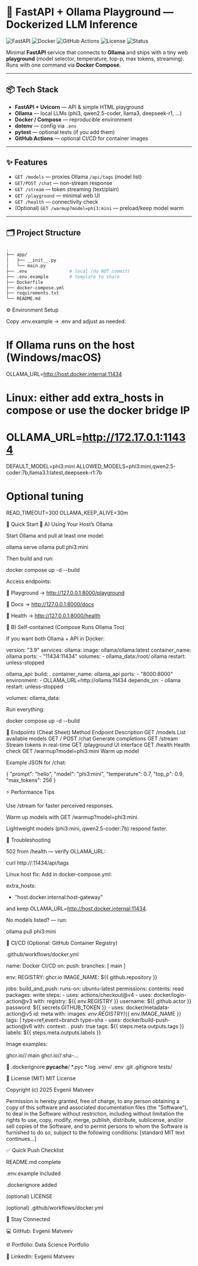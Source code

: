 # 🧠 FastAPI + Ollama Playground — Dockerized LLM Inference

![FastAPI](https://img.shields.io/badge/FastAPI-Backend-009688?logo=fastapi&logoColor=white)
![Docker](https://img.shields.io/badge/Docker-Containerized-2496ED?logo=docker&logoColor=white)
![GitHub Actions](https://img.shields.io/badge/CI%2FCD-GitHub_Actions-2088FF?logo=githubactions&logoColor=white)
![License](https://img.shields.io/badge/License-MIT-green.svg)
![Status](https://img.shields.io/badge/Status-Active-brightgreen)

Minimal **FastAPI** service that connects to **Ollama** and ships with a tiny web **playground** (model selector, temperature, top-p, max tokens, streaming).  
Runs with one command via **Docker Compose**.

---

## 📦 Tech Stack
- **FastAPI + Uvicorn** — API & simple HTML playground  
- **Ollama** — local LLMs (phi3, qwen2.5-coder, llama3, deepseek-r1, …)  
- **Docker / Compose** — reproducible environment  
- **dotenv** — config via `.env`  
- **pytest** — optional tests (if you add them)  
- **GitHub Actions** — optional CI/CD for container images

---

## ✨ Features
- `GET /models` — proxies Ollama `/api/tags` (model list)  
- `GET/POST /chat` — non-stream response  
- `GET /stream` — token streaming (text/plain)  
- `GET /playground` — minimal web UI  
- `GET /health` — connectivity check  
- (Optional) `GET /warmup?model=phi3:mini` — preload/keep model warm

---

## 🗂️ Project Structure
```bash
.
├── app/
│   ├── __init__.py
│   └── main.py
├── .env                # local (do NOT commit)
├── .env.example        # template to share
├── Dockerfile
├── docker-compose.yml
├── requirements.txt
└── README.md

```

⚙️ Environment Setup

Copy .env.example → .env and adjust as needed.

# If Ollama runs on the host (Windows/macOS)
OLLAMA_URL=http://host.docker.internal:11434

# Linux: either add extra_hosts in compose or use the docker bridge IP
# OLLAMA_URL=http://172.17.0.1:11434

DEFAULT_MODEL=phi3:mini
ALLOWED_MODELS=phi3:mini,qwen2.5-coder:7b,llama3.1:latest,deepseek-r1:7b

# Optional tuning
READ_TIMEOUT=300
OLLAMA_KEEP_ALIVE=30m

🚀 Quick Start
🧩 A) Using Your Host’s Ollama

Start Ollama and pull at least one model:

ollama serve
ollama pull phi3:mini


Then build and run:

docker compose up -d --build


Access endpoints:

🎨 Playground → http://127.0.0.1:8000/playground

📘 Docs → http://127.0.0.1:8000/docs

💚 Health → http://127.0.0.1:8000/health

🐳 B) Self-contained (Compose Runs Ollama Too)

If you want both Ollama + API in Docker:

version: "3.9"
services:
  ollama:
    image: ollama/ollama:latest
    container_name: ollama
    ports:
      - "11434:11434"
    volumes:
      - ollama_data:/root/.ollama
    restart: unless-stopped

  ollama_api:
    build: .
    container_name: ollama_api
    ports:
      - "8000:8000"
    environment:
      - OLLAMA_URL=http://ollama:11434
    depends_on:
      - ollama
    restart: unless-stopped

volumes:
  ollama_data:


Run everything:

docker compose up -d --build

🔌 Endpoints (Cheat Sheet)
Method	Endpoint	Description
GET	/models	List available models
GET / POST	/chat	Generate completions
GET	/stream	Stream tokens in real-time
GET	/playground	UI interface
GET	/health	Health check
GET	/warmup?model=phi3:mini	Warm up model

Example JSON for /chat:

{
  "prompt": "hello",
  "model": "phi3:mini",
  "temperature": 0.7,
  "top_p": 0.9,
  "max_tokens": 256
}

⚡ Performance Tips

Use /stream for faster perceived responses.

Warm up models with GET /warmup?model=phi3:mini.

Lightweight models (phi3:mini, qwen2.5-coder:7b) respond faster.

🧰 Troubleshooting

502 from /health — verify OLLAMA_URL:

curl http://<host>:11434/api/tags


Linux host fix:
Add in docker-compose.yml:

extra_hosts:
  - "host.docker.internal:host-gateway"


and keep OLLAMA_URL=http://host.docker.internal:11434.

No models listed? — run:

ollama pull phi3:mini

🔁 CI/CD (Optional: GitHub Container Registry)

.github/workflows/docker.yml

name: Docker CI/CD
on:
  push:
    branches: [ main ]

env:
  REGISTRY: ghcr.io
  IMAGE_NAME: ${{ github.repository }}

jobs:
  build_and_push:
    runs-on: ubuntu-latest
    permissions:
      contents: read
      packages: write
    steps:
      - uses: actions/checkout@v4
      - uses: docker/login-action@v3
        with:
          registry: ${{ env.REGISTRY }}
          username: ${{ github.actor }}
          password: ${{ secrets.GITHUB_TOKEN }}
      - uses: docker/metadata-action@v5
        id: meta
        with:
          images: ${{ env.REGISTRY }}/${{ env.IMAGE_NAME }}
          tags: |
            type=ref,event=branch
            type=sha
      - uses: docker/build-push-action@v6
        with:
          context: .
          push: true
          tags: ${{ steps.meta.outputs.tags }}
          labels: ${{ steps.meta.outputs.labels }}


Image examples:

ghcr.io/<owner>/<repo>:main
ghcr.io/<owner>/<repo>:sha-...

🧾 .dockerignore
__pycache__/
*.pyc
*.log
.venv/
.env
.git
.gitignore
tests/

🪪 License (MIT)
MIT License

Copyright (c) 2025 Evgenii Matveev

Permission is hereby granted, free of charge, to any person obtaining a copy
of this software and associated documentation files (the "Software"), to deal
in the Software without restriction, including without limitation the rights
to use, copy, modify, merge, publish, distribute, sublicense, and/or sell
copies of the Software, and to permit persons to whom the Software is
furnished to do so, subject to the following conditions:
[standard MIT text continues...]

✅ Quick Push Checklist

 README.md complete

 .env.example included

 .dockerignore added

 (optional) LICENSE

 (optional) .github/workflows/docker.yml

📢 Stay Connected

💻 GitHub: Evgenii Matveev

🌐 Portfolio: Data Science Portfolio

📌 LinkedIn: Evgenii Matveev

